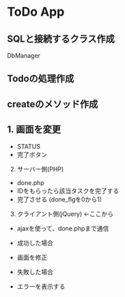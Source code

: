 # ToDo App

## SQLと接続するクラス作成

DbManager

## Todoの処理作成

## createのメソッド作成

## 1. 画面を変更
- STATUS
- 完了ボタン
2. サーバー側(PHP)
- done.php
- IDをもらったら該当タスクを完了する
- 完了させる (done_flgを0から1)
3. クライアント側(jQuery) <-ここから
- ajaxを使って、done.phpまで通信

- 成功した場合
- 画面を修正

- 失敗した場合
- エラーを表示する